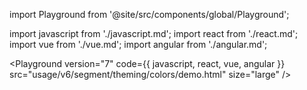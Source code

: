 import Playground from '@site/src/components/global/Playground';

import javascript from './javascript.md';
import react from './react.md';
import vue from './vue.md';
import angular from './angular.md';

<Playground
  version="7"
  code={{ javascript, react, vue, angular }}
  src="usage/v6/segment/theming/colors/demo.html"
  size="large"
/>

